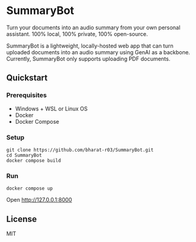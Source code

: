 # SummaryBot

Turn your documents into an audio summary from your own personal assistant. 100% local, 100% private, 100% open-source.

<!-- Put some kind of demo GIF here -->

SummaryBot is a lightweight, locally-hosted web app that can turn uploaded documents into an audio summary using GenAI as a backbone. Currently, SummaryBot only supports uploading PDF documents.

## Quickstart

### Prerequisites
* Windows + WSL or Linux OS
* Docker
* Docker Compose

### Setup

```
git clone https://github.com/bharat-r03/SummaryBot.git
cd SummaryBot
docker compose build
```

### Run

```
docker compose up
```
Open http://127.0.0.1:8000


## License

MIT